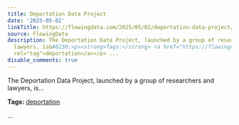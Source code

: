 ```yaml
---
title: Deportation Data Project
date: '2025-05-02'
linkTitle: https://flowingdata.com/2025/05/02/deportation-data-project/
source: FlowingData
description: The Deportation Data Project, launched by a group of researchers and
  lawyers, is&#8230;<p><strong>Tags:</strong> <a href="https://flowingdata.com/tag/deportation/"
  rel="tag">deportation</a></p> ...
disable_comments: true
---
```

The Deportation Data Project, launched by a group of researchers and lawyers, is&#8230;<p><strong>Tags:</strong> <a href="https://flowingdata.com/tag/deportation/" rel="tag">deportation</a></p> ...
